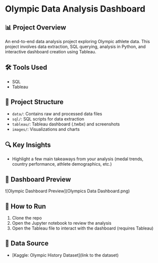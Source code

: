 # Olympic Data Analysis Dashboard

## 📊 Project Overview
An end-to-end data analysis project exploring Olympic athlete data. This project involves data extraction, SQL querying, analysis in Python, and interactive dashboard creation using Tableau.

## 🛠️ Tools Used
- SQL
- Tableau

## 📂 Project Structure
- `data/`: Contains raw and processed data files
- `sql/`: SQL scripts for data extraction
- `tableau/`: Tableau dashboard (.twbx) and screenshots
- `images/`: Visualizations and charts

## 🔍 Key Insights
- Highlight a few main takeaways from your analysis (medal trends, country performance, athlete demographics, etc.)

## 📌 Dashboard Preview
![Olympic Dashboard Preview](Olympics Data Dashboard.png)


## 🚀 How to Run
1. Clone the repo
2. Open the Jupyter notebook to review the analysis
3. Open the Tableau file to interact with the dashboard (requires Tableau)

## 📁 Data Source
- [Kaggle: Olympic History Dataset](link to the dataset)
